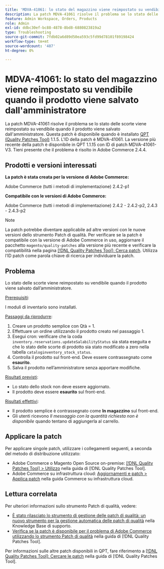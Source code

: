 ```yaml
---
title: 'MDVA-41061: lo stato del magazzino viene reimpostato su vendibile quando il prodotto viene salvato dall''amministratore'
description: La patch MDVA-41061 risolve il problema se lo stato delle scorte viene reimpostato su vendibile quando il prodotto viene salvato dall'amministratore. Questa patch è disponibile quando è installato [Quality Patches Tool (QPT)](https://experienceleague.adobe.com/en/docs/commerce-operations/tools/quality-patches-tool/quality-patches-tool-to-self-serve-quality-patches) 1.1.5. L'ID della patch è MDVA-41061. La versione più recente della patch è disponibile in QPT 1.1.15 con ID di patch MDVA-41061-V3. Tieni presente che il problema è risolto in Adobe Commerce 2.4.4.
feature: Admin Workspace, Orders, Products
role: Admin
exl-id: ddbc30ef-bc88-4878-8bd8-6880823819a2
type: Troubleshooting
source-git-commit: 7fdb02a6d89d50ea593c5fd99d78101f89198424
workflow-type: tm+mt
source-wordcount: '487'
ht-degree: 0%

---
```


# MDVA-41061: lo stato del magazzino viene reimpostato su vendibile quando il prodotto viene salvato dall&#39;amministratore

La patch MDVA-41061 risolve il problema se lo stato delle scorte viene reimpostato su vendibile quando il prodotto viene salvato dall&#39;amministratore. Questa patch è disponibile quando è installato [QPT (Quality Patches Tool)](https://experienceleague.adobe.com/en/docs/commerce-operations/tools/quality-patches-tool/quality-patches-tool-to-self-serve-quality-patches) 1.1.5. L&#39;ID della patch è MDVA-41061. La versione più recente della patch è disponibile in QPT 1.1.15 con ID di patch MDVA-41061-V3. Tieni presente che il problema è risolto in Adobe Commerce 2.4.4.

## Prodotti e versioni interessati

**La patch è stata creata per la versione di Adobe Commerce:**

Adobe Commerce (tutti i metodi di implementazione) 2.4.2-p1

**Compatibile con le versioni di Adobe Commerce:**

Adobe Commerce (tutti i metodi di implementazione) 2.4.2 - 2.4.2-p2, 2.4.3 - 2.4.3-p2

>[!NOTE]
>
>La patch potrebbe diventare applicabile ad altre versioni con le nuove versioni dello strumento Patch di qualità. Per verificare se la patch è compatibile con la versione di Adobe Commerce in uso, aggiornare il pacchetto `magento/quality-patches` alla versione più recente e verificare la compatibilità nella pagina [[!DNL Quality Patches Tool]: Cerca patch](https://experienceleague.adobe.com/en/docs/commerce-operations/tools/quality-patches-tool/quality-patches-tool-to-self-serve-quality-patches). Utilizza l’ID patch come parola chiave di ricerca per individuare la patch.

## Problema

Lo stato delle scorte viene reimpostato su vendibile quando il prodotto viene salvato dall’amministratore.

<u>Prerequisiti</u>:

I moduli di inventario sono installati.

<u>Passaggi da riprodurre</u>:

1. Creare un prodotto semplice con Qtà = 1.
1. Effettuare un ordine utilizzando il prodotto creato nel passaggio 1.
1. Esegui cron: verificare che la coda `inventory.reservations.updateSalabilityStatus` sia stata eseguita e che lo stato delle scorte di prodotto sia stato modificato a zero nella tabella `cataloginventory_stock_status`.
1. Controlla il prodotto sul front-end. Deve essere contrassegnato come **esaurito**.
1. Salva il prodotto nell’amministratore senza apportare modifiche.

<u>Risultati previsti</u>:

* Lo stato dello stock non deve essere aggiornato.
* Il prodotto deve essere **esaurito** sul front-end.

<u>Risultati effettivi</u>:

* Il prodotto semplice è contrassegnato come **In magazzino** sul front-end.
* Gli utenti ricevono *Il messaggio con la quantità richiesta non è disponibile* quando tentano di aggiungerla al carrello.

## Applicare la patch

Per applicare singole patch, utilizzare i collegamenti seguenti, a seconda del metodo di distribuzione utilizzato:

* Adobe Commerce o Magento Open Source on-premise: [[!DNL Quality Patches Tool] > Utilizzo](/help/tools/quality-patches-tool/usage.md) nella guida di [!DNL Quality Patches Tool].
* Adobe Commerce su infrastruttura cloud: [Aggiornamenti e patch > Applica patch](https://experienceleague.adobe.com/docs/commerce-cloud-service/user-guide/develop/upgrade/apply-patches.html) nella guida Commerce su infrastruttura cloud.

## Lettura correlata

Per ulteriori informazioni sullo strumento Patch di qualità, vedere:

* [È stato rilasciato lo strumento di gestione delle patch di qualità: un nuovo strumento per la gestione automatica delle patch di qualità](https://experienceleague.adobe.com/en/docs/commerce-operations/tools/quality-patches-tool/quality-patches-tool-to-self-serve-quality-patches) nella Knowledge Base di supporto.
* [Verifica se la patch è disponibile per il problema di Adobe Commerce utilizzando lo strumento Patch di qualità](/help/tools/quality-patches-tool/patches-available-in-qpt/check-patch-for-magento-issue-with-magento-quality-patches.md) nella guida di [!DNL Quality Patches Tool].

Per informazioni sulle altre patch disponibili in QPT, fare riferimento a [[!DNL Quality Patches Tool]: Cercare le patch](https://experienceleague.adobe.com/tools/commerce-quality-patches/index.html) nella guida di [!DNL Quality Patches Tool].
